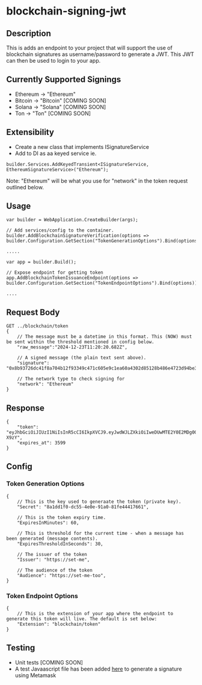 # blockchain-signing-jwt

## Description

This is adds an endpoint to your project that will support the use of blockchain signatures as username/password to generate a JWT. This JWT can then be used to login to your app.

## Currently Supported Signings

- Ethereum -> "Ethereum"
- Bitcoin -> "Bitcoin" [COMING SOON]
- Solana -> "Solana" [COMING SOON]
- Ton -> "Ton" [COMING SOON]

## Extensibility

- Create a new class that implements ISignatureService
- Add to DI as aa keyed service ie.
```
builder.Services.AddKeyedTransient<ISignatureService, EthereumSignatureService>("Ethereum");
```

Note: "Ethereum" will be what you use for "network" in the token request outlined below.

## Usage

```
var builder = WebApplication.CreateBuilder(args);

// Add services/config to the container.
builder.AddBlockchainSignatureVerification(options => builder.Configuration.GetSection("TokenGenerationOptions").Bind(options));

.....
```

```
var app = builder.Build();

// Expose endpoint for getting token
app.AddBlockchainTokenIssuanceEndpoint(options => builder.Configuration.GetSection("TokenEndpointOptions").Bind(options));

....
```

## Request Body

```
GET ../blockchain/token
{
    // The message must be a datetime in this format. This (NOW) must be sent within the threshold mentioned in config below. 
    "raw_message":"2024-12-23T11:20:20.682Z",

    // A signed message (the plain text sent above). 
    "signature": "0x8b93726dc41f8a704b12f93349c471c605e9c1ea60a4302d85128b486e4723d94be330bc6b0238cf246e6ebfe7e95c532bf4b461ad424900b110f87f952a89c81c",

    // The network type to check signing for
    "network": "Ethereum"
}
```

## Response

```
{
    "token": "eyJhbGciOiJIUzI1NiIsInR5cCI6IkpXVCJ9.eyJwdWJLZXkiOiIweDUwMTE2Y0E2MDg0OUNCZmMxRDMwYjUwZEVkOGIyZGJCMThEMjFBRkEiLCJuYmYiOjE3MzQ5NTI4MzcsImV4cCI6MTczNDk1NjQzNywiaWF0IjoxNzM0OTUyODM3LCJpc3MiOiJodHRwczovL3NldC1tZSIsImF1ZCI6Imh0dHBzOi8vc2V0LW1lLXRvbyJ9.RNiEdAtaZYRzOUkifLc8nCAUZEGJskwrQLVwFx-X9zY",
    "expires_at": 3599
}
```

## Config

### Token Generation Options
```
{
    // This is the key used to generaate the token (private key).
    "Secret": "8a1dd1f0-dc55-4e0e-91a0-81fe44417661",

    // This is the token expiry time. 
    "ExpiresInMinutes": 60,

    // This is threshold for the current time - when a message has been generated (message contents).
    "ExpiresThresholdInSeconds": 30,

    // The issuer of the token
    "Issuer": "https://set-me",

    // The audience of the token
    "Audience": "https://set-me-too",
}
```

### Token Endpoint Options
```
{
    // This is the extension of your app where the endpoint to generate this token will live. The default is set below:
    "Extension": "blockchain/token"
}
```

## Testing

- Unit tests [COMING SOON]
- A test Javaascript file has been added [here](https://github.com/mshrm-studio/blockchain-signing-jwt/blob/main/Blockchain.Signing.Auth/Blockchain.Signing.Auth/JS/get-signature.js) to generate a signature using Metamask

